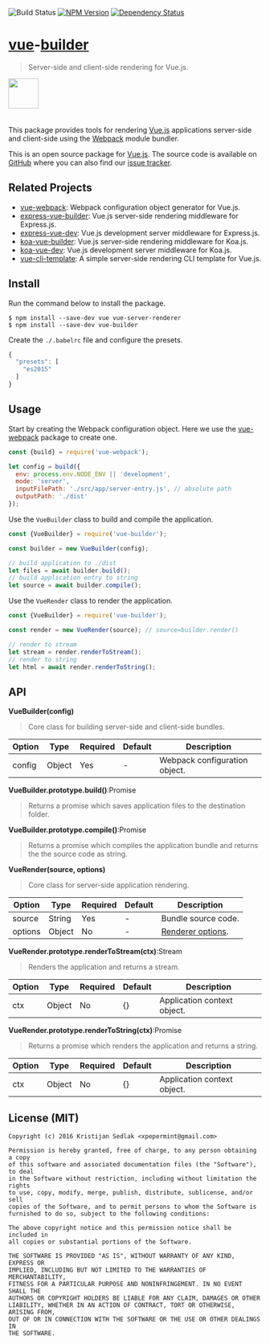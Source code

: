 ![Build Status](https://travis-ci.org/xpepermint/vue-builder.svg?branch=master)&nbsp;[![NPM Version](https://badge.fury.io/js/vue-builder.svg)](https://badge.fury.io/js/vue-builder)&nbsp;[![Dependency Status](https://gemnasium.com/xpepermint/vue-builder.svg)](https://gemnasium.com/xpepermint/vue-builder)

# [vue](http://vuejs.org)-[builder](https://webpack.github.io)

> Server-side and client-side rendering for Vue.js.

<img src="logo.png" height="60" style="margin-bottom: 20px" />

This package provides tools for rendering [Vue.js](http://vuejs.org) applications server-side and client-side using the [Webpack](https://webpack.github.io) module bundler.

This is an open source package for [Vue.js](http://vuejs.org/). The source code is available on [GitHub](https://github.com/xpepermint/vue-builder) where you can also find our [issue tracker](https://github.com/xpepermint/vue-builder/issues).

## Related Projects

* [vue-webpack](https://github.com/xpepermint/vue-webpack): Webpack configuration object generator for Vue.js.
* [express-vue-builder](https://github.com/xpepermint/express-vue-builder): Vue.js server-side rendering middleware for Express.js.
* [express-vue-dev](https://github.com/xpepermint/express-vue-dev): Vue.js development server middleware for Express.js.
* [koa-vue-builder](https://github.com/kristianmandrup/koa-vue-builder): Vue.js server-side rendering middleware for Koa.js.
* [koa-vue-dev](https://github.com/kristianmandrup/koa-vue-dev): Vue.js development server middleware for Koa.js.
* [vue-cli-template](https://github.com/xpepermint/vue-cli-template): A simple server-side rendering CLI template for Vue.js.

## Install

Run the command below to install the package.

```
$ npm install --save-dev vue vue-server-renderer
$ npm install --save-dev vue-builder
```

Create the `./.babelrc` file and configure the presets.

```js
{
  "presets": [
    "es2015"
  ]
}
```

## Usage

Start by creating the Webpack configuration object. Here we use the [vue-webpack](https://github.com/xpepermint/vue-webpack) package to create one.

```js
const {build} = require('vue-webpack');

let config = build({
  env: process.env.NODE_ENV || 'development',
  mode: 'server',
  inputFilePath: './src/app/server-entry.js', // absolute path
  outputPath: './dist'
});
```

Use the `VueBuilder` class to build and compile the application.

```js
const {VueBuilder} = require('vue-builder');

const builder = new VueBuilder(config);

// build application to ./dist
let files = await builder.build();
// build application entry to string
let source = await builder.compile();
```

Use the `VueRender` class to render the application.

```js
const {VueBuilder} = require('vue-builder');

const render = new VueRender(source); // source=builder.render()

// render to stream
let stream = render.renderToStream();
// render to string
let html = await render.renderToString();
```

## API

**VueBuilder(config)**

> Core class for building server-side and client-side bundles.

| Option | Type | Required | Default | Description
|--------|------|----------|---------|------------
| config | Object | Yes | - | Webpack configuration object.

**VueBuilder.prototype.build()**:Promise

> Returns a promise which saves application files to the destination folder.

**VueBuilder.prototype.compile()**:Promise

> Returns a promise which compiles the application bundle and returns the the source code as string.

**VueRender(source, options)**

> Core class for server-side application rendering.

| Option | Type | Required | Default | Description
|--------|------|----------|---------|------------
| source | String | Yes | - | Bundle source code.
| options | Object | No | - | [Renderer options](https://www.npmjs.com/package/vue-server-renderer#renderer-options).

**VueRender.prototype.renderToStream(ctx)**:Stream

> Renders the application and returns a stream.

| Option | Type | Required | Default | Description
|--------|------|----------|---------|------------
| ctx | Object | No | {} | Application context object.

**VueRender.prototype.renderToString(ctx)**:Promise

> Returns a promise which renders the application and returns a string.

| Option | Type | Required | Default | Description
|--------|------|----------|---------|------------
| ctx | Object | No | {} | Application context object.

## License (MIT)

```
Copyright (c) 2016 Kristijan Sedlak <xpepermint@gmail.com>

Permission is hereby granted, free of charge, to any person obtaining a copy
of this software and associated documentation files (the "Software"), to deal
in the Software without restriction, including without limitation the rights
to use, copy, modify, merge, publish, distribute, sublicense, and/or sell
copies of the Software, and to permit persons to whom the Software is
furnished to do so, subject to the following conditions:

The above copyright notice and this permission notice shall be included in
all copies or substantial portions of the Software.

THE SOFTWARE IS PROVIDED "AS IS", WITHOUT WARRANTY OF ANY KIND, EXPRESS OR
IMPLIED, INCLUDING BUT NOT LIMITED TO THE WARRANTIES OF MERCHANTABILITY,
FITNESS FOR A PARTICULAR PURPOSE AND NONINFRINGEMENT. IN NO EVENT SHALL THE
AUTHORS OR COPYRIGHT HOLDERS BE LIABLE FOR ANY CLAIM, DAMAGES OR OTHER
LIABILITY, WHETHER IN AN ACTION OF CONTRACT, TORT OR OTHERWISE, ARISING FROM,
OUT OF OR IN CONNECTION WITH THE SOFTWARE OR THE USE OR OTHER DEALINGS IN
THE SOFTWARE.
```
